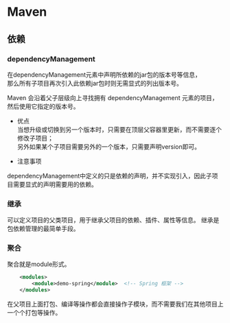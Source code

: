 # Maven

## 依赖

### dependencyManagement  

在dependencyManagement元素中声明所依赖的jar包的版本号等信息，  
那么所有子项目再次引入此依赖jar包时则无需显式的列出版本号。  

Maven 会沿着父子层级向上寻找拥有 dependencyManagement 元素的项目，然后使用它指定的版本号。

* 优点  
当想升级或切换到另一个版本时，只需要在顶层父容器里更新，而不需要逐个修改子项目；  
另外如果某个子项目需要另外的一个版本，只需要声明version即可。

* 注意事项  

dependencyManagement中定义的只是依赖的声明，并不实现引入，因此子项目需要显式的声明需要用的依赖。

### 继承

可以定义项目的父类项目，用于继承父项目的依赖、插件、属性等信息。
继承是包依赖管理的最简单手段。  

### 聚合  

聚合就是module形式。  

```xml
    <modules>
        <module>demo-spring</module>  <!-- Spring 框架 -->
    </modules>
```

在父项目上面打包、编译等操作都会直接操作子模块，而不需要我们在其他项目上一个个打包等操作。  
